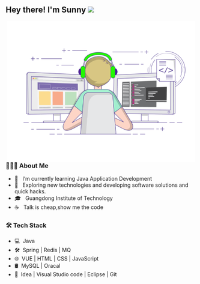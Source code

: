 <h2> Hey there! I'm Sunny <img src="https://github.com/souvikguria98/souvikguria98/blob/master/Hi.gif" width="25"></h2>
<img align="right" alt="GIF" src="https://raw.githubusercontent.com/devSouvik/devSouvik/master/gif3.gif" width="500"/>

<h3> 👨🏻‍💻 About Me </h3>

- 🔭 &nbsp; I’m currently learning Java Application Development
- 🤔 &nbsp; Exploring new technologies and developing software solutions and quick hacks.
- 🎓 &nbsp; Guangdong Institute of Technology
- ☕ &nbsp; Talk is cheap,show me the code

<h3>🛠 Tech Stack</h3>

- 💻&nbsp; Java   
- 🛠️&nbsp; Spring | Redis | MQ
- 🌐&nbsp; VUE | HTML | CSS | JavaScript 
- 🛢&nbsp; MySQL | Oracal
- 🔧&nbsp; Idea | Visual Studio code | Eclipse | Git

